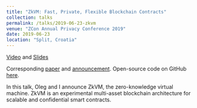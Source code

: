 ```yaml
---
title: "ZkVM: Fast, Private, Flexible Blockchain Contracts"
collection: talks
permalink: /talks/2019-06-23-zkvm
venue: "ZCon Annual Privacy Conference 2019"
date: 2019-06-23
location: "Split, Croatia"
---
```


[Video](https://youtu.be/J9OGAwt_f_c?t=158) and [Slides](https://speakerdeck.com/cathieyun/zkvm-fast-flexible-blockchain-contracts)

Corresponding [paper](https://github.com/stellar/slingshot/files/3164245/zkvm-whitepaper-2019-05-09.pdf) and [announcement](https://medium.com/stellar-developers-blog/zkvm-a-new-design-for-fast-confidential-smart-contracts-d1122890d9ae). Open-source code on GitHub [here](https://github.com/stellar/slingshot/blob/main/zkvm/docs/zkvm-design.md).

In this talk, Oleg and I announce ZkVM, the zero-knowledge virtual machine. ZkVM is an experimental multi-asset blockchain architecture for scalable and confidential smart contracts.
